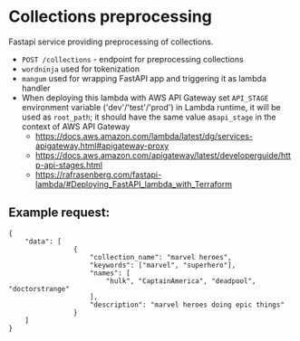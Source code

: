 # Collections preprocessing

Fastapi service providing preprocessing of collections.
- `POST /collections` - endpoint for preprocessing collections
- `wordninja` used for tokenization
- `mangum` used for wrapping FastAPI app and triggering it as lambda handler
- When deploying this lambda with AWS API Gateway set `API_STAGE` 
environment variable ('dev'/'test'/'prod') in Lambda runtime, it will be used as `root_path`; it should have the same value as`api_stage` in the context of AWS API Gateway
  - https://docs.aws.amazon.com/lambda/latest/dg/services-apigateway.html#apigateway-proxy
  - https://docs.aws.amazon.com/apigateway/latest/developerguide/http-api-stages.html
  - https://rafrasenberg.com/fastapi-lambda/#Deploying_FastAPI_lambda_with_Terraform

## Example request:
```
{
    "data": [
                {
                    "collection_name": "marvel heroes",
                    "keywords": ["marvel", "superhero"],
                    "names": [
                        "hulk", "CaptainAmerica", "deadpool", "doctorstrange"
                    ],
                    "description": "marvel heroes doing epic things"
                }
    ]
}
```